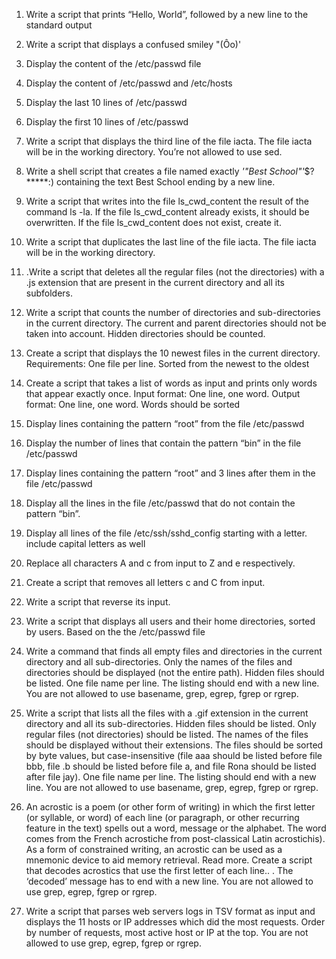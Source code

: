 1. Write a script that prints “Hello, World”, followed by a new line to the standard output

2. Write a script that displays a confused smiley "(Ôo)'

3. Display the content of the /etc/passwd file

4. Display the content of /etc/passwd and /etc/hosts

5. Display the last 10 lines of /etc/passwd

6. Display the first 10 lines of /etc/passwd

7. Write a script that displays the third line of the file iacta. The file iacta will be in the working directory. You’re not allowed to use sed.

8. Write a shell script that creates a file named exactly *'"Best School"'*$?*****:) containing the text Best School ending by a new line.

9. Write a script that writes into the file ls_cwd_content the result of the command ls -la. If the file ls_cwd_content already exists, it should be overwritten. If the file ls_cwd_content does not exist, create it.

10. Write a script that duplicates the last line of the file iacta. The file iacta will be in the working directory.

11. .Write a script that deletes all the regular files (not the directories) with a .js extension that are present in the current directory and all its subfolders.

12. Write a script that counts the number of directories and sub-directories in the current directory. The current and parent directories should not be taken into account. Hidden directories should be counted.

13. Create a script that displays the 10 newest files in the current directory. Requirements: One file per line. Sorted from the newest to the oldest

14. Create a script that takes a list of words as input and prints only words that appear exactly once. Input format: One line, one word. Output format: One line, one word. Words should be sorted

15. Display lines containing the pattern “root” from the file /etc/passwd

16. Display the number of lines that contain the pattern “bin” in the file /etc/passwd

17. Display lines containing the pattern “root” and 3 lines after them in the file /etc/passwd

18. Display all the lines in the file /etc/passwd that do not contain the pattern “bin”.

19. Display all lines of the file /etc/ssh/sshd_config starting with a letter. include capital letters as well

20. Replace all characters A and c from input to Z and e respectively.

21. Create a script that removes all letters c and C from input.

22. Write a script that reverse its input.

23. Write a script that displays all users and their home directories, sorted by users. Based on the the /etc/passwd file

24. Write a command that finds all empty files and directories in the current directory and all sub-directories. Only the names of the files and directories should be displayed (not the entire path). Hidden files should be listed. One file name per line. The listing should end with a new line. You are not allowed to use basename, grep, egrep, fgrep or rgrep.

25. Write a script that lists all the files with a .gif extension in the current directory and all its sub-directories. Hidden files should be listed. Only regular files (not directories) should be listed. The names of the files should be displayed without their extensions. The files should be sorted by byte values, but case-insensitive (file aaa should be listed before file bbb, file .b should be listed before file a, and file Rona should be listed after file jay). One file name per line. The listing should end with a new line. You are not allowed to use basename, grep, egrep, fgrep or rgrep.

26. An acrostic is a poem (or other form of writing) in which the first letter (or syllable, or word) of each line (or paragraph, or other recurring feature in the text) spells out a word, message or the alphabet. The word comes from the French acrostiche from post-classical Latin acrostichis). As a form of constrained writing, an acrostic can be used as a mnemonic device to aid memory retrieval. Read more. Create a script that decodes acrostics that use the first letter of each line.. . The ‘decoded’ message has to end with a new line. You are not allowed to use grep, egrep, fgrep or rgrep.

27. Write a script that parses web servers logs in TSV format as input and displays the 11 hosts or IP addresses which did the most requests. Order by number of requests, most active host or IP at the top. You are not allowed to use grep, egrep, fgrep or rgrep.
